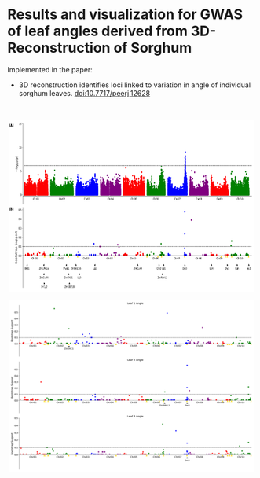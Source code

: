 # Results and visualization for GWAS of leaf angles derived from 3D-Reconstruction of Sorghum

Implemented in the paper:

  * 3D reconstruction identifies loci linked to variation in angle of individual sorghum leaves. [doi:10.7717/peerj.12628](https://peerj.com/articles/12628/)
<br />

<p align="center">
<img src="./Figures/Fig_2.png" width="500" height="350" /> 
</p>

<p align="center">
<img src="./Figures/Fig_3.png" width="500" height="350" />
</p>

